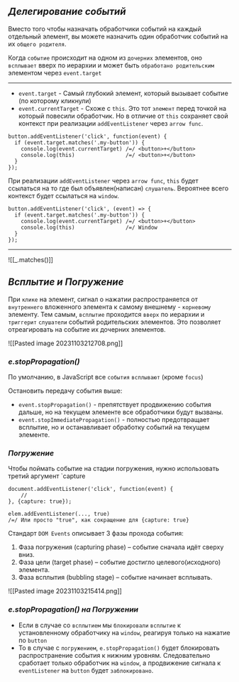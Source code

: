 ## _Делегирование событий_

Вместо того чтобы назначать обработчики событий на каждый отдельный элемент, вы можете назначить один обработчик событий на их `общего родителя`.

Когда `событие` происходит на одном из `дочерних` элементов, оно `всплывает` вверх по иерархии и может быть `обработано родительским` элементом через `event.target`

---
 - `event.target` - Самый глубокий элемент, который вызывает событие (по которому кликнули)
 - `event.currentTarget` - Схоже с `this`. Это тот `элемент` перед точкой на который повесили обработчик. Но в отличие от `this` сохраняет свой контекст при реализации `addEventListener` через `arrow func`.

```
button.addEventListener('click', function(event) {
  if (event.target.matches('.my-button')) {
    console.log(event.currentTarget) /=/ <button>+</button>
    console.log(this)                /=/ <button>+</button>
  }
});
```

При реализации `addEventListener` через `arrow func`, `this` будет ссылаться на то где был объявлен(написан) `слушатель`. Вероятнее всего контекст будет ссылаться на `window`.

```
button.addEventListener('click', (event) => {
  if (event.target.matches('.my-button')) {
    console.log(event.currentTarget) /=/ <button>+</button>
    console.log(this)                /=/ Window 
  }
});
```

---
![[_.matches()]]

## _Всплытие и Погружение_

При `клике` на элемент, сигнал о нажатии распространяется от `внутреннего` вложенного элемента к самому внешнему - `корневому` элементу. 
Тем самым, `всплытие` проходится `вверх` по иерархии и `триггерит` `слушатели` событий родительских элементов. Это позволяет отреагировать на событие их дочерних элементов.

![[Pasted image 20231103212708.png]]

### _e.stopPropagation()_

По умолчанию, в JavaScript все `события` `всплывают` (кроме `focus`)

Остановить передачу события выше:
 - `event.stopPropagation()` - препятствует продвижению события дальше, но на текущем элементе все обработчики будут вызваны.
 - `event.stopImmediatePropagation()` - полностью предотвращает всплытие, но и останавливает обработку событий на текущем элементе.

### _Погружение_

Чтобы поймать событие на стадии погружения, нужно использовать третий аргумент `capture 

``` 
document.addEventListener('click', function(event) {
	// 
}, {capture: true});

elem.addEventListener(..., true) 
/=/ Или просто "true", как сокращение для {capture: true}
```

Стандарт `DOM Events` описывает 3 фазы прохода события:
1. Фаза погружения (capturing phase) – событие сначала идёт сверху вниз.
2. Фаза цели (target phase) – событие достигло целевого(исходного) элемента.
3. Фаза всплытия (bubbling stage) – событие начинает всплывать.

![[Pasted image 20231103215414.png]]

### _e.stopPropagation() на Погружении_

- Если в случае со `всплытием` мы `блокировали` `всплытие` к установленному обработчику на `window`, реагируя только на нажатие по `button`
- То в случае с `погружением`, `e.stopPropagation()` будет блокировать распространение события к нижним уровням. Следовательно сработает только обработчик на `window`, а продвижение сигнала к `eventListener` на `button` будет `заблокировано`. 